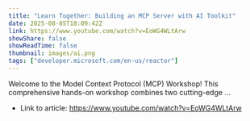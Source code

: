 ```yaml
---
title: "Learn Together: Building an MCP Server with AI Toolkit"
date: 2025-08-05T18:09:42Z
link: https://www.youtube.com/watch?v=EoWG4WLtArw
showShare: false
showReadTime: false
thumbnail: images/ai.png
tags: ["developer.microsoft.com/en-us/reactor"]
---
```

Welcome to the Model Context Protocol (MCP) Workshop! This comprehensive hands-on workshop combines two cutting-edge ...

- Link to article: https://www.youtube.com/watch?v=EoWG4WLtArw